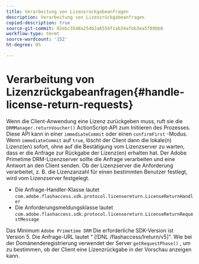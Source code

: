 ```yaml
---
title: Verarbeitung von Lizenzrückgabeanfragen
description: Verarbeitung von Lizenzrückgabeanfragen
copied-description: true
source-git-commit: 02ebc3548a254b2a6554f1ab34afbb3ea5f09bb8
workflow-type: tm+mt
source-wordcount: '152'
ht-degree: 0%

---
```


# Verarbeitung von Lizenzrückgabeanfragen{#handle-license-return-requests}

Wenn die Client-Anwendung eine Lizenz zurückgeben muss, ruft sie die `DRMManager.returnVoucher()` ActionScript-API zum Initiieren des Prozesses. Diese API kann in einer `immediateCommit` oder einen `confirmFirst` -Modus. Wenn `immediateCommit` auf `true`, löscht der Client dann die lokale(n) Lizenz(en) sofort, ohne auf die Bestätigung vom Lizenzserver zu warten, dass er die Anfrage zur Rückgabe der Lizenz(en) erhalten hat. Der Adobe Primetime DRM-Lizenzserver sollte die Anfrage verarbeiten und eine Antwort an den Client senden. Ob der Lizenzserver die Anforderung verarbeitet, z. B. die Lizenzanzahl für einen bestimmten Benutzer festlegt, wird vom Lizenzserver festgelegt.

* Die Anfrage-Handler-Klasse lautet `com.adobe.flashaccess.sdk.protocol.licensereturn.LicenseReturnHandler`
* Die Anforderungsmeldungsklasse lautet `com.adobe.flashaccess.sdk.protocol.licensereturn.LicenseReturnRequestMessage`

Das Minimum `Adobe Primetime DRM` Die erforderliche SDK-Version ist Version 5. Die Anfrage-URL lautet &quot; [!DNL /flashaccess/lreturn/v5]&quot;. Wie bei der Domänenderegistrierung verwendet der Server `getRequestPhase()` , um zu bestimmen, ob der Client eine Lizenzrückgabe in der Vorschau anzeigen kann.
